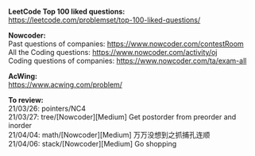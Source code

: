 **LeetCode Top 100 liked questions:** <br />
https://leetcode.com/problemset/top-100-liked-questions/ <br />

**Nowcoder:** <br />
Past questions of companies: https://www.nowcoder.com/contestRoom <br />
All the Coding questions: https://www.nowcoder.com/activity/oj <br />
Coding questions of companies: https://www.nowcoder.com/ta/exam-all <br />

**AcWing:** <br />
https://www.acwing.com/problem/ <br />

**To review:** <br />
21/03/26: pointers/NC4 <br />
21/03/27: tree/[Nowcoder][Medium] Get postorder from preorder and inorder <br />
21/04/04: math/[Nowcoder][Medium] 万万没想到之抓捕孔连顺 <br />
21/04/06: stack/[Nowcoder][Medium] Go shopping <br />
